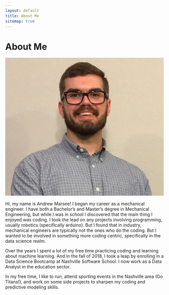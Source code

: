 ```yaml
---
layout: default
title: About Me
sitemap: true
---
```


# About Me

<img src="images/about_me_image.jpg" width="517" height="440" title="Andrew Marsee Headshot" alt="Andrew Marsee Headshot">    

Hi, my name is Andrew Marsee! I began my career as a mechanical engineer. I have both a Bachelor’s and Master’s degree in Mechanical Engineering, but while I was in school I discovered that the main thing I enjoyed was coding. I took the lead on any projects involving programming, usually robotics (specifically arduino). But I found that in industry, mechanical engineers are typically not the ones who do the coding. But I wanted to be involved in something more coding centric, specifically in the data science realm.

Over the years I spent a lot of my free time practicing coding and learning about machine learning. And in the fall of 2018, I took a leap by enrolling in a Data Science Bootcamp at Nashville Software School. I now work as a Data Analyst in the education sector.

In my free time, I like to run, attend sporting events in the Nashville area (Go Titans!), and work on some side projects to sharpen my coding and predictive modeling skills.


